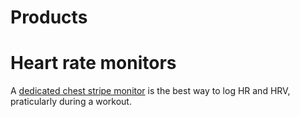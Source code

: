 # Products

# Heart rate monitors

A [dedicated chest stripe monitor](https://amzn.to/4aKFGui) is the best way to log HR and HRV, praticularly during a workout.
